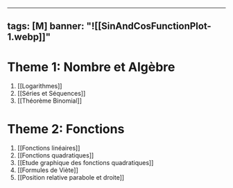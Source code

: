 
---
tags: [M] 
banner: "![[SinAndCosFunctionPlot-1.webp]]"
---
# Theme 1: Nombre et Algèbre
1. [[Logarithmes]]
2. [[Séries et Séquences]]
3. [[Théorème Binomial]]

# Theme 2: Fonctions
1. [[Fonctions linéaires]]
2. [[Fonctions quadratiques]]
3. [[Etude graphique des fonctions quadratiques]]
4. [[Formules de Viète]]
5. [[Position relative parabole et droite]]